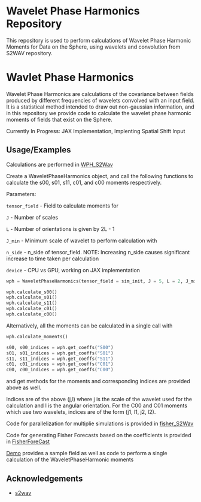 
# Wavelet Phase Harmonics Repository

This repository is used to perform calculations of Wavelet Phase Harmonic Moments for Data on the Sphere, using wavelets and convolution from S2WAV repository. 

# Wavlet Phase Harmonics 

Wavelet Phase Harmonics are calculations of the covariance between fields produced by different frequencies of wavelets convolved with an input field. It is a statistical method intended to draw out non-gaussian information, and in this repository we provide code to calculate the wavelet phase harmonic moments of fields that exist on the Sphere. 

Currently In Progress: JAX Implementation, Implenting Spatial Shift Input 
## Usage/Examples

Calculations are performed in [WPH_S2Wav](https://github.com/MichaelJacob914/WaveletPhaseHarmonics/blob/main/WPH_S2Wav.py) 


Create a WaveletPhaseHarmonics object, and call the following functions to calculate the s00, s01, s11, c01, and c00 moments respectively. 

Parameters: 

`tensor_field` - Field to calculate moments for

`J` - Number of scales 

`L` - Number of orientations is given by 2L - 1

`J_min` - Minimum scale of wavelet to perform calculation with

`n_side` - n_side of tensor_field. NOTE: Increasing n_side causes significant increase to time taken per calculation

`device` - CPU vs GPU, working on JAX implementation



``` python
wph = WaveletPhaseHarmonics(tensor_field = sim_init, J = 5, L = 2, J_min = 3, azimuthal = azimuthal, polar = polar, nside=nside, device = 'cpu')

wph.calculate_s00()
wph.calculate_s01()
wph.calculate_s11()
wph.calculate_c01()
wph.calculate_c00()
```

Alternatively, all the moments can be calculated in a single call with
``` python
wph.calculate_moments()

s00, s00_indices = wph.get_coeffs("S00")
s01, s01_indices = wph.get_coeffs("S01")
s11, s11_indices = wph.get_coeffs("S11")
c01, c01_indices = wph.get_coeffs("C01")
c00, c00_indices = wph.get_coeffs("C00")
```
and get methods for the moments and corresponding indices are provided above as well. 

Indices are of the above (j,l) where j is the scale of the wavelet used for the calculation and l is the angular orientation. For the C00 and C01 moments which use two wavelets, indices are of the form (j1, l1, j2, l2). 

Code for parallelization for multiplie simulations is provided in [fisher_S2Wav](https://github.com/MichaelJacob914/WaveletPhaseHarmonics/blob/main/fisher_S2Wav.py)

Code for generating Fisher Forecasts based on the coefficients is provided in [FisherForeCast]()

[Demo](https://github.com/MichaelJacob914/WaveletPhaseHarmonics/tree/main/demo) provides a sample field as well as code to perform a single calculation of the WaveletPhaseHarmonic moments 

## Acknowledgements

 - [s2wav](https://github.com/astro-informatics/s2wav)
 




 
